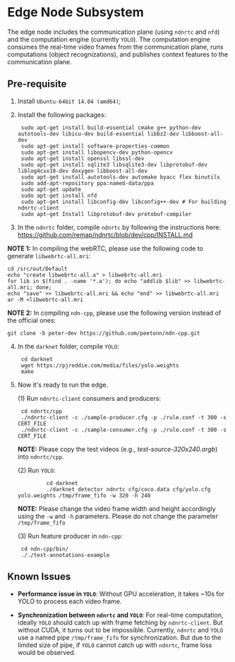 # Edge Node Subsystem

The edge node includes the communication plane (using `ndnrtc` and `nfd`) and the computation engine (currently `YOLO`). The computation engine consumes the real-time video frames from the communication plane, runs computations (object recognizations), and publishes context features to the communication plane. 

## Pre-requisite
1. Install `Ubuntu-64bit 14.04 (amd64)`;
2. Install the following packages:

		sudo apt-get install build-essential cmake g++ python-dev autotools-dev libicu-dev build-essential libbz2-dev libboost-all-dev
		sudo apt-get install software-properties-common
		sudo apt-get install libopencv-dev python-opencv
		sudo apt-get install openssl libssl-dev
		sudo apt-get install sqlite3 libsqlite3-dev libprotobuf-dev liblog4cxx10-dev doxygen libboost-all-dev
		sudo apt-get install autotools-dev automake byacc flex binutils
		sudo add-apt-repository ppa:named-data/ppa
		sudo apt-get update
		sudo apt-get install nfd
		sudo apt-get install libconfig-dev libconfig++-dev # For building ndnrtc-client
		sudo apt-get Install libprotobuf-dev protobuf-compiler

3. In the `ndnrtc` folder, compile `ndnrtc` by following the instructions here: <https://github.com/remap/ndnrtc/blob/dev/cpp/INSTALL.md>

**NOTE 1:** In compiling the webRTC, please use the following code to generate `libwebrtc-all.mri`:

	cd /src/out/Default
	echo "create libwebrtc-all.a" > libwebrtc-all.mri
	for lib in $(find . -name '*.a'); do echo "addlib $lib" >> libwebrtc-all.mri; done;
	echo "save" >> libwebrtc-all.mri && echo "end" >> libwebrtc-all.mri
	ar -M <libwebrtc-all.mri

**NOTE 2:** In compiling `ndn-cpp`, please use the following version instead of the official ones:

	git clone -b peter-dev https://github.com/peetonn/ndn-cpp.git

4. In the `darknet` folder, compile `YOLO`:

		cd darknet
		wget https://pjreddie.com/media/files/yolo.weights
		make

5. Now it's ready to run the edge. 

	(1) Run `ndnrtc-client` consumers and producers:
	
		cd ndnrtc/cpp
		./ndnrtc-client -c ./sample-producer.cfg -p ./rule.conf -t 300 -s CERT_FILE
		./ndnrtc-client -c ./sample-consumer.cfg -p ./rule.conf -t 300 -s CERT_FILE

	**NOTE:** Please copy the test videos (e.g., *test-source-320x240.argb*) into `ndnrtc/cpp`.
		
	(2) Run `YOLO`:

                cd darknet
                ./darknet detector ndnrtc cfg/coco.data cfg/yolo.cfg  yolo.weights /tmp/frame_fifo -w 320 -h 240

	**NOTE:** Please change the video frame width and height accordingly using the `-w` and `-h` parameters. Please do not  change the parameter `/tmp/frame_fifo`

	(3) Run feature producer in `ndn-cpp`:

		cd ndn-cpp/bin/
		././test-annotations-example

## Known Issues

- **Performance issue in `YOLO`**: Without GPU acceleration, it takes ~10s for YOLO to process each video frame. 

- **Synchronization between `ndnrtc` and `YOLO`**: For real-time computation, ideally `YOLO` should catch up with frame fetching by `ndnrtc-client`. But without CUDA, it turns out to be impossible. Currently, `ndnrtc` and `YOLO` use a named pipe `/tmp/frame_fifo` for synchronization. But due to the limited size of pipe, if `YOLO` cannot catch up with `ndnrtc`, frame loss would be observed. 

